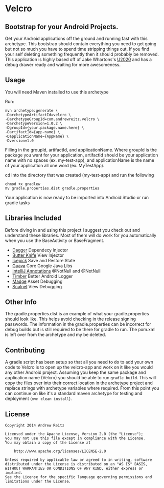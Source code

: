 # Velcro

## Bootstrap for your Android Projects.

Get your Android applications off the ground and running fast with this archetype. This bootstrap should contain everything you need to get going but not so much you have to spend time stripping things out. If you find your self deleting something frequently then it should probably be removed. This application is highly based off of Jake Whartons's [U2020](https://github.com/JakeWharton/u2020) and has a debug drawer ready and waiting for more awesomeness.

## Usage

You will need Maven installed to use this archetype

Run:

    mvn archetype:generate \
    -DarchetypeArtifactId=velcro \
    -DarchetypeGroupId=com.andrewreitz.velcro \
    -DarchetypeVersion=1.0.2 \
    -DgroupId={your.package.name.here} \
    -DartifactId={app-name} \
    -DapplicationName={AppName} \
    -Dversion=1.0

Filling in the groupId, artifactId, and applicationName. Where groupId is the package you want for your application, artifactId should be your application name with no spaces (ex. my-test-app), and applicationName is the name of your application all one word (ex. MyTestApp).

cd into the directory that was created (my-test-app) and run the following

    chmod +x gradlew
    mv gradle.properties.dist gradle.properties
    
Your application is now ready to be imported into Android Studio or run gradle tasks

## Libraries Included

Before diving in and using this project I suggest you check out and understand these libraries. Most of them will do work for you automatically when you use the BaseActivity or BaseFragment.

* [Dagger](https://github.com/square/dagger) Dependecy Injector
* [Butter Knife](https://github.com/JakeWharton/butterknife) View Injector
* [Icepick](https://github.com/frankiesardo/icepick) Save and Restore State
* [Guava](https://code.google.com/p/guava-libraries/) Core Google Java Libs
* [IntelliJ Annotations](https://www.jetbrains.com/idea/documentation/howto.html) @NotNull and @NotNull
* [Timber](https://github.com/JakeWharton/timber) Better Android Logger
* [Madge](https://github.com/JakeWharton/madge) Asset Debugging
* [Scalpel](https://github.com/JakeWharton/scalpel) View Debugging

## Other Info

The gradle.properties.dist is an example of what your gradle.properties should look like. This helps avoid checking in the release signing passwords. The information in the gradle.properties can be incorrect for debug builds but is still required to be there for gradle to run. The pom.xml is left over from the archetype and my be deleted.

## Contributing

A gradle script has been setup so that all you need to do to add your own code to Velcro is to open up the velcro-app and work on it like you would any other Android project. Assuming you keep the same package and application name (Velcro) you should be able to run `gradle build`. This will copy the files over into their correct location in the archetype project and replace strings with archetype variables where required. From this point you can continue on like it's a standard maven archetype for testing and deployment (`mvn clean install`).

## License

    Copyright 2014 Andrew Reitz
	
    Licensed under the Apache License, Version 2.0 (the "License");
    you may not use this file except in compliance with the License.
    You may obtain a copy of the License at
    
        http://www.apache.org/licenses/LICENSE-2.0
    
    Unless required by applicable law or agreed to in writing, software
    distributed under the License is distributed on an "AS IS" BASIS,
    WITHOUT WARRANTIES OR CONDITIONS OF ANY KIND, either express or implied.
    See the License for the specific language governing permissions and
    limitations under the License.
	
